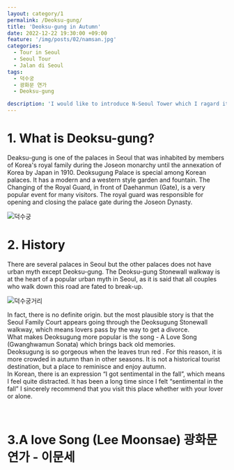 ```yaml
---
layout: category/1
permalink: /Deoksu-gung/
title: 'Deoksu-gung in Autumn'
date: 2022-12-22 19:30:00 +09:00
feature: '/img/posts/02/namsan.jpg'
categories:
  - Tour in Seoul
  - Seoul Tour
  - Jalan di Seoul
tags:
  - 덕수궁
  - 광화문 연가
  - Deoksu-gung

description: 'I would like to introduce N-Seoul Tower which I ragard it as a landmark in Seoul. (saya ingin memperkenalkan N-Seoul Tower yang saya anggap Landmark di Seoul / 我想介绍N-SeoulTower我认为在首尔的landmark。)  .'
---
```


# 1. What is Deoksu-gung?
Deaksu-gung is one of the palaces in Seoul that was inhabited by members of Korea's royal family during the Joseon monarchy until the annexation of Korea by Japan in 1910.
Deoksugung Palace is special among Korean palaces. It has a modern and a western style garden and fountain. The Changing of the Royal Guard, in front of Daehanmun (Gate), is a very popular event for many visitors. The royal guard was responsible for opening and closing the palace gate during the Joseon Dynasty.

![덕수궁](/img/posts/02/덕수궁.jpg)
# 2. History
There are several palaces in Seoul but the other palaces does not have urban myth except Deoksu-gung. The Deoksu-gung Stonewall walkway is at the heart of a popular urban myth in Seoul, as it is said that all couples who walk down this road are fated to break-up.

![덕수궁거리](/img/posts/02/덕수궁거리.jpg)

In fact, there is no definite origin. but the most plausible story is that the Seoul Family Court appears going through the Deoksugung Stonewall walkway, which means lovers pass by the way to get a divorce.
<br>
What makes Deoksugung more popular is the song - A Love Song (Gwanghwamun Sonata) which brings back old memories.
<br>
Deoksugung is so gorgeous when the leaves trun red . For this reason, it is more crowded in autumn than in other seasons. It is not a historical tourist destination, but a place to reminisce and enjoy autumn.
<br>
In Korean, there is an expression “I got sentimental in the fall”, which means I feel quite distracted. It has been a long time since I felt “sentimental in the fall” I sincerely recommend that you visit this place whether with your lover or alone.

<br>

# 3.A love Song (Lee Moonsae) 광화문 연가 - 이문세
<iframe width="500" height="375" src="http://www.youtube.com/embed/MRztefKS6sk?

start=10" frameborder="0" allowfullscreen></iframe>
